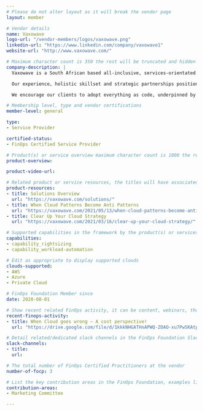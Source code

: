 ```yaml
---
# Please do not alter layout as it will break the vendor page
layout: member

# Vendor details
name: Vaxowave
logo-url: "/vendor-members/logos/vaxowave.png"
linkedin-url: "https://www.linkedin.com/company/vaxowave1"
website-url: "http://www.vaxowave.com/"

# Maximum character count is 350 the rest will be truncated and hidden automatically on your page
company-description: |
  Vaxowave is a South African based all-inclusive, services-orientated digital technology company specialising in multi-cloud solutions, technology transformations and consulting services which enables us to lead companies into the technological future.

  Our experience, holistic skillset and strategic partnerships position us perfectly to successfully provide custom-tailored technology solutions, supported by the necessary advisory, project management and services capability. This is enabled through our understanding of the balance of stability, cost, efficiency, future-proofing and user experience.

  We encourage our clients to adopt everything as code, underpinned by mastering software engineering practices. This should provide benefit of increased speed of delivery, improved reliability, scalability and improvements in security and risk posture.

# Membership level, type and vendor certifications
member-level: general

type:
- Service Provider

certified-status:
- FinOps Certified Service Provider

# Product(s) or service overview maximum character count is 1000 the rest will be truncated and hidden automatically on your page
product-overview:

product-video-url:

# Related product or service resources, the titles will have associated URLs, e.g. product
product-resources:
- title: Solutions Overview
  url: "https://vaxowave.com/solutions/"
- title: When Cloud Patterns Become Anti Patterns
  url: "https://vaxowave.com/2021/05/13/when-cloud-patterns-become-anti-patterns/"
- title: Clear Up Your Cloud Strategy
  url: "https://vaxowave.com/2021/03/16/clear-up-your-cloud-strategy/"

# Supported capabilities in the framework by the product(s) or services. Match the page-identifier per capability in order for the capability to show up on the vendor page.
capabilities:
- capability_rightsizing
- capability_workload-automation

# Edit as appropriate to display supported clouds
clouds-supported:
- AWS
- Azure
- Private Cloud

# FinOps Foundation Member since
date: 2020-08-01

# Show recent related FinOps activity, it can be content, webinars, thought leadership and include external links
recent-finops-activity:
- title: When Cloud goes wrong – A cost perspective!
  url: "https://drive.google.com/file/d/1kkkNHGATHnAPWQ-ZOAO-xu7PwSKAtpuf/view"

# Detail related/dedicated slack channels in the FinOps Foundation Slack
slack-channels:
- title:
  url:

# The total number of FinOps Certified Practitioners at the vendor
number-of-focp: 3

# List the key contribution areas in the FinOps Foundation, examples listed
contribution-areas:
- Marketing Committee

---
```

